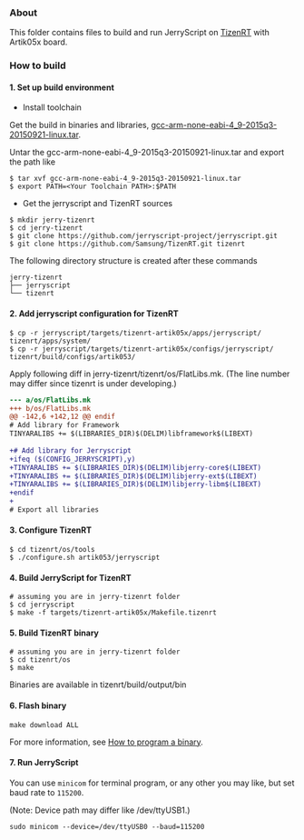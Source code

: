 ### About

This folder contains files to build and run JerryScript on [TizenRT](https://github.com/Samsung/TizenRT) with Artik05x board.

### How to build

#### 1. Set up build environment

* Install toolchain

Get the build in binaries and libraries, [gcc-arm-none-eabi-4_9-2015q3-20150921-linux.tar](https://launchpad.net/gcc-arm-embedded/4.9/4.9-2015-q3-update).


Untar the gcc-arm-none-eabi-4_9-2015q3-20150921-linux.tar and export the path like

```
$ tar xvf gcc-arm-none-eabi-4_9-2015q3-20150921-linux.tar
$ export PATH=<Your Toolchain PATH>:$PATH
```

* Get the jerryscript and TizenRT sources

```
$ mkdir jerry-tizenrt
$ cd jerry-tizenrt
$ git clone https://github.com/jerryscript-project/jerryscript.git
$ git clone https://github.com/Samsung/TizenRT.git tizenrt
```

The following directory structure is created after these commands

```
jerry-tizenrt
├── jerryscript
└── tizenrt
```

#### 2. Add jerryscript configuration for TizenRT

```
$ cp -r jerryscript/targets/tizenrt-artik05x/apps/jerryscript/ tizenrt/apps/system/
$ cp -r jerryscript/targets/tizenrt-artik05x/configs/jerryscript/ tizenrt/build/configs/artik053/
```

Apply following diff in jerry-tizenrt/tizenrt/os/FlatLibs.mk.
(The line number may differ since tizenrt is under developing.)

```diff
--- a/os/FlatLibs.mk
+++ b/os/FlatLibs.mk
@@ -142,6 +142,12 @@ endif
# Add library for Framework
TINYARALIBS += $(LIBRARIES_DIR)$(DELIM)libframework$(LIBEXT)
 
+# Add library for Jerryscript
+ifeq ($(CONFIG_JERRYSCRIPT),y)
+TINYARALIBS += $(LIBRARIES_DIR)$(DELIM)libjerry-core$(LIBEXT)
+TINYARALIBS += $(LIBRARIES_DIR)$(DELIM)libjerry-ext$(LIBEXT)
+TINYARALIBS += $(LIBRARIES_DIR)$(DELIM)libjerry-libm$(LIBEXT)
+endif
+
# Export all libraries
```

#### 3. Configure TizenRT

```
$ cd tizenrt/os/tools
$ ./configure.sh artik053/jerryscript
```

#### 4. Build JerryScript for TizenRT

```
# assuming you are in jerry-tizenrt folder
$ cd jerryscript
$ make -f targets/tizenrt-artik05x/Makefile.tizenrt
```

#### 5. Build TizenRT binary

```
# assuming you are in jerry-tizenrt folder
$ cd tizenrt/os
$ make
```
Binaries are available in tizenrt/build/output/bin

#### 6. Flash binary

```
make download ALL
```

For more information, see [How to program a binary](https://github.com/Samsung/TizenRT/blob/master/build/configs/artik053/README.md).


#### 7. Run JerryScript

You can use `minicom` for terminal program, or any other you may like, but set
baud rate to `115200`.

(Note: Device path may differ like /dev/ttyUSB1.)

```
sudo minicom --device=/dev/ttyUSB0 --baud=115200
```
